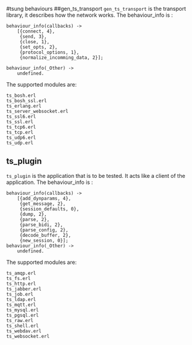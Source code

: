 #tsung behaviours
##gen_ts_transport
`gen_ts_transport` is the transport library, it describes how the network works.
The behaviour_info is :

```
behaviour_info(callbacks) ->
    [{connect, 4},
     {send, 3},
     {close, 1},
     {set_opts, 2},
     {protocol_options, 1},
     {normalize_incomming_data, 2}];

behaviour_info(_Other) ->
    undefined.
```

The supported modules are:

```
ts_bosh.erl
ts_bosh_ssl.erl
ts_erlang.erl
ts_server_websocket.erl
ts_ssl6.erl
ts_ssl.erl
ts_tcp6.erl
ts_tcp.erl
ts_udp6.erl
ts_udp.erl
```

## ts_plugin
`ts_plugin` is the application that is to be tested. It acts like a client of the application.
The behaviour_info is :

```
behaviour_info(callbacks) ->
    [{add_dynparams, 4},
     {get_message, 2},
     {session_defaults, 0},
     {dump, 2},
     {parse, 2},
     {parse_bidi, 2},
     {parse_config, 2},
     {decode_buffer, 2},
     {new_session, 0}];
behaviour_info(_Other) ->
    undefined.
```

The supported modules are:
```
ts_amqp.erl
ts_fs.erl
ts_http.erl
ts_jabber.erl
ts_job.erl
ts_ldap.erl
ts_mqtt.erl
ts_mysql.erl
ts_pgsql.erl
ts_raw.erl
ts_shell.erl
ts_webdav.erl
ts_websocket.erl
```
